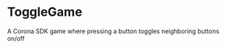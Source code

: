 ToggleGame
==========

A Corona SDK game where pressing a button toggles neighboring buttons on/off
